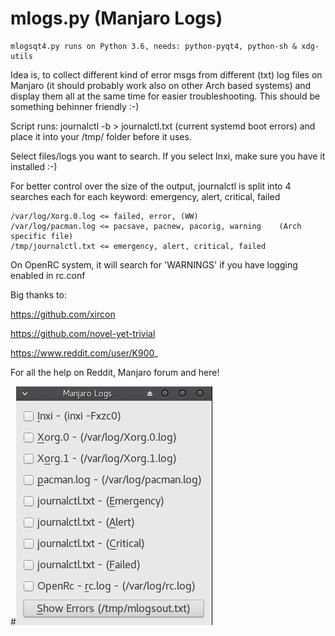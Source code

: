 # mlogs.py (Manjaro Logs)

    mlogsqt4.py runs on Python 3.6, needs: python-pyqt4, python-sh & xdg-utils

Idea is, to collect different kind of error msgs from different (txt) log files on Manjaro (it should probably work also on other Arch based systems) and display them all at the same time for easier troubleshooting. This should be something behinner friendly :-)

Script runs: journalctl -b > journalctl.txt (current systemd boot errors) and place it into your /tmp/ folder before it uses.

Select files/logs you want to search. 
If you select Inxi, make sure you have it installed :-)

For better control over the size of the output, journalctl is split into 4 searches each for each keyword: emergency, alert, critical, failed

    /var/log/Xorg.0.log <= failed, error, (WW)
    /var/log/pacman.log <= pacsave, pacnew, pacorig, warning    (Arch specific file)
    /tmp/journalctl.txt <= emergency, alert, critical, failed

On OpenRC system, it will search for 'WARNINGS' if you have logging enabled in rc.conf

Big thanks to:

https://github.com/xircon

https://github.com/novel-yet-trivial

https://www.reddit.com/user/K900_

For all the help on Reddit, Manjaro forum and here!

#![alt tag](https://raw.githubusercontent.com/AlManja/logs.py/master/mlogs02.png)
